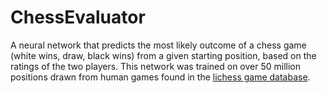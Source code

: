 # ChessEvaluator

A neural network that predicts the most likely outcome of a chess game (white wins, draw, black wins) from a given starting position, based on the ratings of the two players. This network was trained on over 50 million positions drawn from human games found in the [lichess game database](https://database.lichess.org/).
